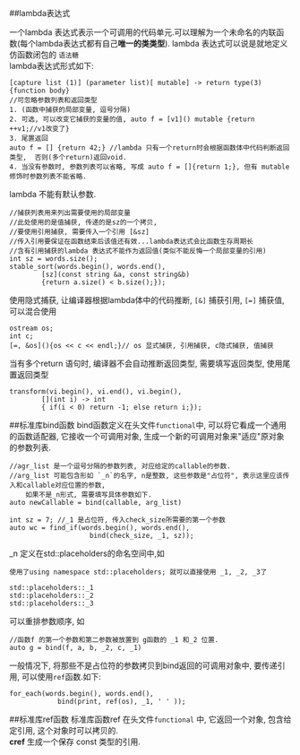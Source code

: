 ##lambda表达式

一个lambda 表达式表示一个可调用的代码单元.可以理解为一个未命名的内联函数(每个lambda表达式都有自己**唯一的类类型**). lambda 表达式可以说是就地定义仿函数闭包的 `语法糖`  
lambda表达式形式如下:
		
	[capture list (1)] (parameter list)[ mutable] -> return type(3) {function body}
	//可忽略参数列表和返回类型
	1. (函数中捕获的局部变量, 逗号分隔)
	2. 可选, 可以改变它捕获的变量的值, auto f = [v1]() mutable {return ++v1;//v1改变了}
	3. 尾置返回
	auto f = [] {return 42;} //lambda 只有一个return时会根据函数体中代码判断返回类型,  否则(多个return)返回void.
	4. 当没有参数时, 参数列表可以省略, 写成 auto f = []{return 1;}, 但有 mutable修饰时参数列表不能省略.

lambda 不能有默认参数.

	//捕获列表用来列出需要使用的局部变量
	//此处使用的是值捕获, 传递的是sz的一个拷贝, 
	//要使用引用捕获, 需要传入一个引用 [&sz]
	//传入引用要保证在函数结束后该值还有效...lambda表达式会比函数生存周期长 
	//含有引用捕获的lambda 表达式不能作为返回值(类似不能反悔一个局部变量的引用)
	int sz = words.size();  
	stable_sort(words.begin(), words.end(),
			[sz](const string &a, const string&b)
			{return a.size() < b.size();});

使用隐式捕获, 让编译器根据lambda体中的代码推断, `[&]` 捕获引用, `[=]` 捕获值, 可以混合使用

	ostream os;
	int c;
	[=, &os](){os << c << endl;}// os 显式捕获, 引用捕获, c隐式捕获, 值捕获

当有多个return 语句时, 编译器不会自动推断返回类型, 需要填写返回类型, 使用尾置返回类型

	transform(vi.begin(), vi.end(), vi.begin(),
			[](int i) -> int
			{ if(i < 0) return -1; else return i;});

##标准库bind函数
bind函数定义在头文件`functional`中, 可以将它看成一个通用的函数适配器, 它接收一个可调用对象, 生成一个新的可调用对象来"适应"原对象的参数列表.

	//agr_list 是一个逗号分隔的参数列表, 对应给定的callable的参数.
	//arg_list 可能包含形如 `_n`的名字, n是整数, 这些参数是"占位符", 表示这里应该传入和callable对应位置的参数,
		如果不是_n形式, 需要填写具体参数如下.
	auto newCallable = bind(callable, arg_list)
		
	int sz = 7; //_1 是占位符, 传入check_size所需要的第一个参数
	auto wc = find_if(words.begin(), words.end(),
						bind(check_size, _1, sz));

_n 定义在std::placeholders的命名空间中,如 

	使用了using namespace std::placeholders; 就可以直接使用 _1, _2, _3了
	
	std::placeholders::_1
	std::placeholders::_2
	std::placeholders::_3

可以重排参数顺序, 如

	//函数f 的第一个参数和第二参数被放置到 g函数的 _1 和_2 位置.
	auto g = bind(f, a, b, _2, c, _1)

一般情况下, 将那些不是占位符的参数拷贝到bind返回的可调用对象中, 要传递引用, 可以使用`ref`函数.如下:

	for_each(words.begin(), words.end(),
				bind(print, ref(os), _1, ' ' ));
##标准库ref函数 
标准库函数ref 在头文件`functional` 中,  它返回一个对象, 包含给定引用, 这个对象时可以拷贝的.  
**cref** 生成一个保存 const 类型的引用.
